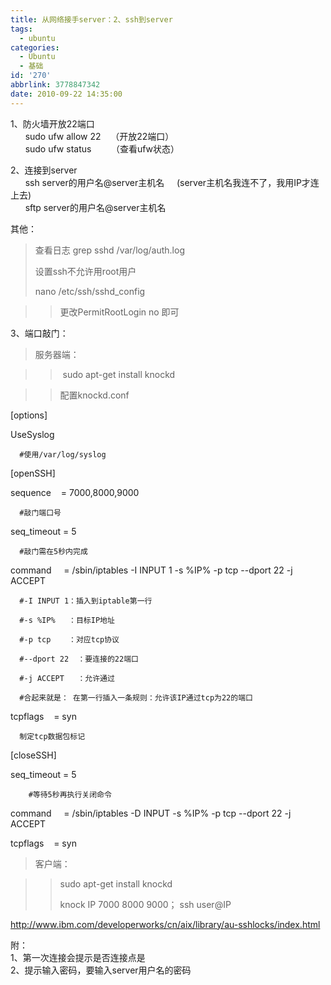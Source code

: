 ```yaml
---
title: 从网络接手server：2、ssh到server
tags:
  - ubuntu
categories:
  - Ubuntu
  - 基础
id: '270'
abbrlink: 3778847342
date: 2010-09-22 14:35:00
---
```


1、防火墙开放22端口  
      sudo ufw allow 22    （开放22端口）  
      sudo ufw status        （查看ufw状态）  
  
2、连接到server  
      ssh server的用户名@server主机名     (server主机名我连不了，我用IP才连上去)  
      sftp server的用户名@server主机名  
  
  
其他：

> 查看日志 grep sshd /var/log/auth.log
> 
> 设置ssh不允许用root用户
> 
> nano /etc/ssh/sshd\_config

> > 更改PermitRootLogin no 即可

>   

3、端口敲门：

> 服务器端：

> >  sudo apt-get install knockd

> > 配置knockd.conf
> > 
> >   

\[options\]

UseSyslog

      #使用/var/log/syslog

\[openSSH\]

sequence    = 7000,8000,9000

      #敲门端口号

seq\_timeout = 5

      #敲门需在5秒内完成

command     = /sbin/iptables -I INPUT 1 -s %IP% -p tcp --dport 22 -j ACCEPT

      #-I INPUT 1：插入到iptable第一行

      #-s %IP%   ：目标IP地址

      #-p tcp    ：对应tcp协议

      #--dport 22  ：要连接的22端口

      #-j ACCEPT   ：允许通过

      #合起来就是： 在第一行插入一条规则：允许该IP通过tcp为22的端口

tcpflags    = syn

      制定tcp数据包标记

\[closeSSH\]

seq\_timeout = 5

        #等待5秒再执行关闭命令

command     = /sbin/iptables -D INPUT -s %IP% -p tcp --dport 22 -j ACCEPT

tcpflags    = syn

  

> >   

> 客户端：

> > sudo apt-get install knockd
> > 
> > knock IP 7000 8000 9000； ssh user@IP
> > 
> >   

http://www.ibm.com/developerworks/cn/aix/library/au-sshlocks/index.html  
  
附：  
1、第一次连接会提示是否连接点是  
2、提示输入密码，要输入server用户名的密码